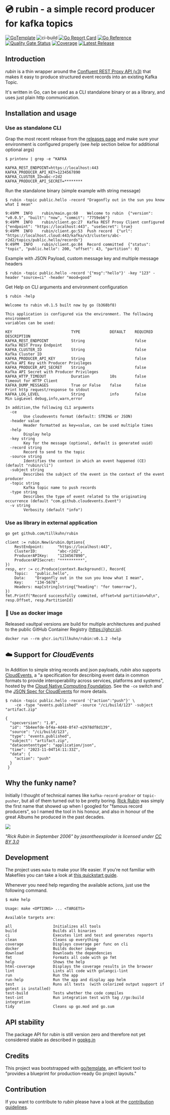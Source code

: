 # 💿 rubin - a simple record producer for kafka topics

[![GoTemplate](https://img.shields.io/badge/go/template-black?logo=go)](https://github.com/SchwarzIT/go-template)
![ci-build](https://github.com/tillkuhn/rubin/actions/workflows/main.yml/badge.svg)
[![Go Report Card](https://goreportcard.com/badge/github.com/tillkuhn/rubin)](https://goreportcard.com/report/github.com/tillkuhn/rubin)
[![Go Reference](https://pkg.go.dev/badge/github.com/tillkuhn/rubin.svg)](https://pkg.go.dev/github.com/tillkuhn/rubin)
[![Quality Gate Status](https://sonarcloud.io/api/project_badges/measure?project=tillkuhn_rubin&metric=alert_status)](https://sonarcloud.io/summary/new_code?id=tillkuhn_rubin)
[![Coverage](https://sonarcloud.io/api/project_badges/measure?project=tillkuhn_rubin&metric=coverage)](https://sonarcloud.io/component_measures?id=tillkuhn_rubin&metric=coverage&view=list)
[![Latest Release](https://img.shields.io/github/v/release/tillkuhn/rubin?include_prereleases)](https://github.com/tillkuhn/rubin/releases)

## Introduction

*rubin* is a thin wrapper around the [Confluent  REST Proxy API (v3)](https://docs.confluent.io/platform/current/kafka-rest/api.html#records-v3) that makes it easy to produce 
structured event records into an existing Kafka Topic. 

It's written in Go, can be used as a CLI standalone binary or as a library, and uses just plain http communication.

## Installation and usage

### Use as standalone CLI

Grap the most recent release from the [releases page](https://github.com/tillkuhn/rubin/releases) and make sure your environment is configured properly (see *help* section below for additional optional args)

```
$ printenv | grep -e ^KAFKA

KAFKA_REST_ENDPOINT=https://localhost:443
KAFKA_PRODUCER_API_KEY=1234567890
KAFKA_CLUSTER_ID=abc-r2d2
KAFKA_PRODUCER_API_SECRET=********
```

Run the standalone binary (simple example with string message)

```
$ rubin -topic public.hello -record "Dragonfly out in the sun you know what I mean"

9:49PM	INFO	rubin/main.go:60	Welcome to rubin  {"version": "v0.0.5", "built": "now", "commit": "7759eb6"}
9:49PM	INFO	rubin/client.go:27	Kafka REST Proxy Client configured  {"endpoint": "https://localhost:443", "useSecret": true}
9:49PM	INFO	rubin/client.go:53	Push record  {"url": "https://localhost.cloud:443/kafka/v3/clusters/abc-r2d2/topics/public.hello/records"}
9:49PM	INFO	rubin/client.go:84	Record committed  {"status": "topic", "public.hello": 200, "offset": 43, "partition": 0}
```

Example with JSON Payload, custom message key and multiple message headers

```
$ rubin -topic public.hello -record '{"msg":"hello"}' -key "123" -header "source=ci" -header "mood=good"
```

Get Help on CLI arguments and environment configuration

```
$ rubin -help

Welcome to rubin v0.1.5 built now by go (b368bf8)

This application is configured via the environment. The following environment
variables can be used:

KEY                          TYPE             DEFAULT    REQUIRED    DESCRIPTION
KAFKA_REST_ENDPOINT          String                      false       Kafka REST Proxy Endpoint
KAFKA_CLUSTER_ID             String                      false       Kafka Cluster ID
KAFKA_PRODUCER_API_KEY       String                      false       Kafka API Key with Producer Privileges
KAFKA_PRODUCER_API_SECRET    String                      false       Kafka API Secret with Producer Privileges
KAFKA_HTTP_TIMEOUT           Duration         10s        false       Timeout for HTTP Client
KAFKA_DUMP_MESSAGES          True or False    false      false       Print http request/response to stdout
KAFKA_LOG_LEVEL              String           info       false       Min LogLevel debug,info,warn,error

In addition,the following CLI arguments
  -ce
    	Use cloudevents format (default: STRING or JSON)
  -header value
    	Header formatted as key=value, can be used multiple times
  -help
    	Display help
  -key string
    	Key for the message (optional, default is generated uuid)
  -record string
    	Record to send to the topic
  -source string
    	Identifies the context in which an event happened (CE) (default "rubin/cli")
  -subject string
    	Describes the subject of the event in the context of the event producer
  -topic string
    	Kafka topic name to push records
  -type string
    	Describes the type of event related to the originating occurrence (default "com.github.cloudevents.Event")
  -v string
    	Verbosity (default "info")
```

### Use as library in external application

```
go get github.com/tillkuhn/rubin
```
```
client := rubin.New(&rubin.Options{
	RestEndpoint:      "https://localhost:443",
	ClusterID:         "abc-r2d2",
	ProducerAPIKey:    "1234567890",
	ProducerAPISecret: "**********",
})
resp, err := cc.Produce(context.Background(), Record{
	Topic:   "public.hello",
	Data:    "Dragonfly out in the sun you know what I mean",
	Key:     "134-5678",
	Headers: map[string]string{"heading": "for tomorrow"},
})
fmt.Printf("Record successfully commited, offset=%d partition=%d\n", resp.Offset, resp.PartitionId)
```

### 🐳 Use as docker image

Released vaultpal versions are build for multiple architectures and pushed to the public GitHub Container Registry (https://ghcr.io).

```
docker run --rm ghcr.io/tillkuhn/rubin:v0.1.2 -help
```

## ☁️ Support for *CloudEvents*

In Addition to simple string records and json payloads, *rubin* also supports [CloudEvents](https://cloudevents.io/), a "a specification for describing event data in common formats to provide interoperability across services, platforms and systems", hosted by the [Cloud Native Computing Foundation](https://www.cncf.io/). See the `-ce` switch and the [JSON Spec for CloudEvents](https://github.com/cloudevents/spec/blob/main/cloudevents/formats/json-format.md) for more details.

```
$ rubin -topic public.hello -record '{"action":"push"}' \
    -ce -type "events.published" -source "/ci/build/123" -subject "artifact.zip"
```


```
{
  "specversion": "1.0",
  "id": "5b4eefde-bf4a-4d48-8f47-e2978df8d139",
  "source": "/ci/build/123",
  "type": "events.published",
  "subject": "artifact.zip",
  "datacontenttype": "application/json",
  "time": "2023-11-04T14:11:33Z",
  "data": {
	"action": "push"
  }
 }
```

## Why the funky name?

Initially I thought of technical names like `kafka-record-prodcer` or `topic-pusher`, but all of them turned out to be pretty boring. [Rick Rubin](https://en.wikipedia.org/wiki/Rick_Rubin) was simply the first name that showed up when I googled for "famous record producers", so I named the tool in his honour, and also in honour of the great Albums he produced in the past decades.

<a href="https://de.wikipedia.org/wiki/Rick_Rubin">
 <img src="https://upload.wikimedia.org/wikipedia/commons/archive/4/43/20210617192624%21RickRubinSept09.jpg" >
</a>
  
*"Rick Rubin in September 2006" by jasontheexploder is licensed under [CC BY 3.0](https://creativecommons.org/licenses/by/3.0/)*


## Development

The project uses `make` to make your life easier. If you're not familiar with Makefiles you can take a look at [this quickstart guide](https://makefiletutorial.com).

Whenever you need help regarding the available actions, just use the following command.

```
$ make help

Usage: make <OPTIONS> ... <TARGETS>

Available targets are:

all                  Initializes all tools
build                Builds all binaries
ci                   Executes lint and test and generates reports
clean                Cleans up everything
coverage             Displays coverage per func on cli
docker               Builds docker image
download             Downloads the dependencies
fmt                  Formats all code with go fmt
help                 Shows the help
html-coverage        Displays the coverage results in the browser
lint                 Lints all code with golangci-lint
run                  Run the app
run-help             Run the app and display app helm
test                 Runs all tests  (with colorized output support if gotest is installed)
test-build           Tests whether the code compiles
test-int             Run integration test with tag //go:build integration
tidy                 Cleans up go.mod and go.sum
```

## API stability

The package API for rubin is still version zero and therefore not yet considered stable as described in [gopkg.in](https://gopkg.in)

## Credits

This project was bootstrapped with [go/template](https://github.com/SchwarzIT/go-template), an efficient tool to "provides a blueprint for production-ready Go project layouts."

## Contribution
If you want to contribute to *rubin* please have a look at the [contribution guidelines](./CONTRIBUTING.md).


